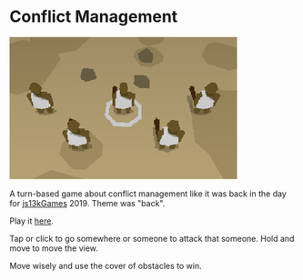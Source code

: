 # Conflict Management

<img src="https://github.com/markusfisch/ConflictManagement/raw/gh_pages/screenshot-400x250.jpg" alt="screenshot"/>

A turn-based game about conflict management like it was back in the
day for [js13kGames][js13kgames] 2019.
Theme was "back".

Play it [here][play].

Tap or click to go somewhere or someone to attack that someone.
Hold and move to move the view.

Move wisely and use the cover of obstacles to win.

[js13kgames]: http://js13kgames.com/entries/2019
[play]: http://hhsw.de/sites/proto/js13k2019/
